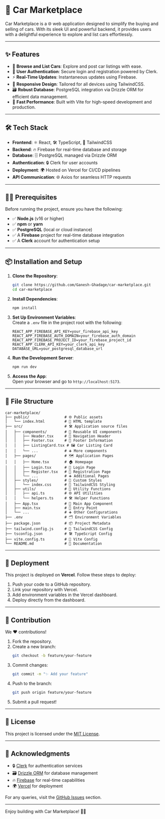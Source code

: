 # 🚗 Car Marketplace

Car Marketplace is a 🌐 web application designed to simplify the buying and selling of cars. With its sleek UI and powerful backend, it provides users with a delightful experience to explore and list cars effortlessly.

---

## ✨ Features

- 🚙 **Browse and List Cars**: Explore and post car listings with ease.  
- 🔐 **User Authentication**: Secure login and registration powered by Clerk.  
- ⚡ **Real-Time Updates**: Instantaneous updates using Firebase.  
- 📱 **Responsive Design**: Tailored for all devices using TailwindCSS.  
- 🗃️ **Robust Database**: PostgreSQL integration via Drizzle ORM for efficient data management.  
- 🚀 **Fast Performance**: Built with Vite for high-speed development and production.  

---

## 🛠️ Tech Stack

- **Frontend**: ⚛️ React, 🛠️ TypeScript, 🎨 TailwindCSS  
- **Backend**: 🔥 Firebase for real-time database and storage  
- **Database**: 🗄️ PostgreSQL managed via Drizzle ORM  
- **Authentication**: 🔒 Clerk for user accounts  
- **Deployment**: 🌍 Hosted on Vercel for CI/CD pipelines  
- **API Communication**: 🌐 Axios for seamless HTTP requests  

---

## 🧑‍💻 Prerequisites

Before running the project, ensure you have the following:

- ✅ **Node.js** (v16 or higher)  
- ✅ **npm** or **yarn**  
- ✅ **PostgreSQL** (local or cloud instance)  
- ✅ A **Firebase** project for real-time database integration  
- ✅ A **Clerk** account for authentication setup  

---

## 📦 Installation and Setup

1. **Clone the Repository**:  
   ```bash
   git clone https://github.com/Ganesh-Ghadage/car-marketplace.git
   cd car-marketplace
   ```

2. **Install Dependencies**:  
   ```bash
   npm install
   ```

3. **Set Up Environment Variables**:  
   Create a `.env` file in the project root with the following:  
   ```env
   REACT_APP_FIREBASE_API_KEY=your_firebase_api_key
   REACT_APP_FIREBASE_AUTH_DOMAIN=your_firebase_auth_domain
   REACT_APP_FIREBASE_PROJECT_ID=your_firebase_project_id
   REACT_APP_CLERK_API_KEY=your_clerk_api_key
   DATABASE_URL=your_postgresql_database_url
   ```

4. **Run the Development Server**:  
   ```bash
   npm run dev
   ```

5. **Access the App**:  
   Open your browser and go to `http://localhost:5173`.

---

## 📂 File Structure

```plaintext
car-marketplace/
├── public/                # 🌐 Public assets
│   └── index.html         # 📝 HTML template
├── src/                   # 🛠️ Application source files
│   ├── components/        # 🧩 Reusable UI components
│   │   ├── Header.tsx     # 🧭 Navigation Header
│   │   ├── Footer.tsx     # 📜 Footer Information
│   │   ├── ListingCard.tsx # 🖼️ Car Listing Card
│   │   └── ...            # ➕ More components
│   ├── pages/             # 🗺️ Application Pages
│   │   ├── Home.tsx       # 🏠 Homepage
│   │   ├── Login.tsx      # 🔐 Login Page
│   │   ├── Register.tsx   # 📝 Registration Page
│   │   └── ...            # ➕ Additional Pages
│   ├── styles/            # 🎨 Custom Styles
│   │   └── index.css      # 🎨 TailwindCSS Styling
│   ├── utils/             # 🔧 Utility Functions
│   │   ├── api.ts         # 🌐 API Utilities
│   │   └── helpers.ts     # 🛠️ Helper Functions
│   ├── App.tsx            # 🔑 Main App Component
│   ├── main.tsx           # 🚪 Entry Point
│   └── ...                # ➕ Other Configurations
├── .env                   # 🗂️ Environment Variables
├── package.json           # 📦 Project Metadata
├── tailwind.config.js     # 🎨 TailwindCSS Config
├── tsconfig.json          # 🛠️ TypeScript Config
├── vite.config.ts         # 🚀 Vite Config
└── README.md              # 📘 Documentation
```

---

## 🚀 Deployment

This project is deployed on **Vercel**. Follow these steps to deploy:  
1. Push your code to a GitHub repository.  
2. Link your repository with Vercel.  
3. Add environment variables in the Vercel dashboard.  
4. Deploy directly from the dashboard.

---

## 🌟 Contribution

We ❤️ contributions!  
1. Fork the repository.  
2. Create a new branch:  
   ```bash
   git checkout -b feature/your-feature
   ```
3. Commit changes:  
   ```bash
   git commit -m "✨ Add your feature"
   ```
4. Push to the branch:  
   ```bash
   git push origin feature/your-feature
   ```
5. Submit a pull request!

---

## 📜 License

This project is licensed under the [MIT License](LICENSE).

---

## 🙌 Acknowledgments

- 🔒 [Clerk](https://clerk.dev) for authentication services  
- 🗃️ [Drizzle ORM](https://github.com/drizzle-team/drizzle-orm) for database management  
- 🔥 [Firebase](https://firebase.google.com) for real-time capabilities  
- 🌍 [Vercel](https://vercel.com) for deployment  

For any queries, visit the [GitHub Issues](https://github.com/Ganesh-Ghadage/car-marketplace/issues) section.

--- 

Enjoy building with Car Marketplace! 🚗✨
